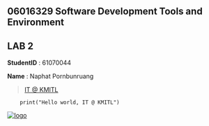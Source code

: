 ## 06016329 Software Development Tools and Environment

## LAB 2

**StudentID** : 61070044

**Name** : Naphat Pornbunruang

> [IT @ KMITL](https://www.it.kmitl.ac.th)

```
    print("Hello world, IT @ KMITL")
```
[![logo](https://www.it.kmitl.ac.th/wp-content/themes/itkmitl2017wp/img/nav-thai.svg)](https://www.it.kmitl.ac.th)
